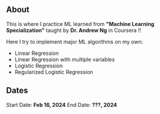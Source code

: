 
## About

This is where I practice ML learned from __"Machine Learning Specialization"__ taught by __Dr. Andrew Ng__ in Coursera !!

Here I try to implement major ML algorithms on my own:
- Linear Regression
- Linear Regression with multiple variables
- Logistic Regression
- Regularized Logistic Regression

## Dates

Start Date: __Feb 16, 2024__
End Date: __???, 2024__
